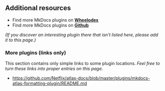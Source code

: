 
## Additional resources

- Find more MkDocs plugins on **[Wheelodex](https://www.wheelodex.org/entry-points/mkdocs.plugins/)**
- Find more MkDocs plugins on **[Github](https://github.com/search?l=Python&o=desc&q=%22from+mkdocs.plugins+import%22&s=indexed&type=Code)**

_(If you discover an interesting plugin there that isn’t listed here, please add it to this page.)_

### More plugins (links only)

This section contains only simple links to some plugin locations. _Feel free to turn these links into proper entries on this page._

- https://github.com/Netflix/atlas-docs/blob/master/plugins/mkdocs-atlas-formatting-plugin/README.md
